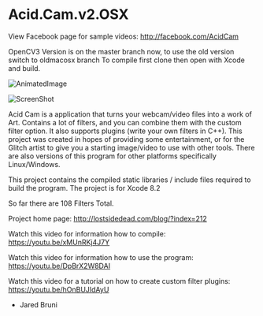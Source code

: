 # Acid.Cam.v2.OSX

View Facebook page for sample videos: http://facebook.com/AcidCam

OpenCV3 Version is on the master branch  now, to use the old version switch to oldmacosx branch
To compile first clone then open with Xcode and build.


![AnimatedImage](http://lostsidedead.biz/gif/jaredpeace.gif "screenshot")


![ScreenShot](https://github.com/lostjared/Acid.Cam.v2.OSX/blob/master/acscreen.jpg?raw=true "screenshot")

Acid Cam is a application that turns your webcam/video files into a work of Art.
Contains a lot of filters, and you can combine them with the custom filter option.
It also supports plugins (write your own filters in C++). This project was created
in hopes of providing some entertainment, or for the Glitch artist  to give you a 
starting image/video to use with other tools. There are also versions of this program
for other platforms specifically Linux/Windows. 

This project contains the compiled static libraries / include files required to build the program.
The project is for Xcode 8.2

So far there are 108 Filters Total.

Project home page: http://lostsidedead.com/blog/?index=212

Watch this video for information how to compile: https://youtu.be/xMUnRKj4J7Y

Watch this video for information how to use the program: https://youtu.be/DpBrX2W8DAI

Watch this video for a tutorial on how to create custom filter plugins: https://youtu.be/hOnBUJIdAyU


- Jared Bruni
